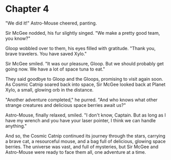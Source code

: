 # Chapter 4

"We did it!" Astro-Mouse cheered, panting.

Sir McGee nodded, his fur slightly singed. "We make a pretty good team, you know?"

Gloop wobbled over to them, his eyes filled with gratitude. "Thank you, brave travelers. You have saved Xylo."

Sir McGee smiled. "It was our pleasure, Gloop. But we should probably get going now. We have a lot of space tuna to eat."

They said goodbye to Gloop and the Gloops, promising to visit again soon. As Cosmic Catnip soared back into space, Sir McGee looked back at Planet Xylo, a small, glowing orb in the distance.

"Another adventure completed," he purred. "And who knows what other strange creatures and delicious space berries await us?"

Astro-Mouse, finally relaxed, smiled. "I don't know, Captain. But as long as I have my wrench and you have your laser pointer, I think we can handle anything."

And so, the Cosmic Catnip continued its journey through the stars, carrying a brave cat, a resourceful mouse, and a bag full of delicious, glowing space berries. The universe was vast, and full of mysteries, but Sir McGee and Astro-Mouse were ready to face them all, one adventure at a time.


